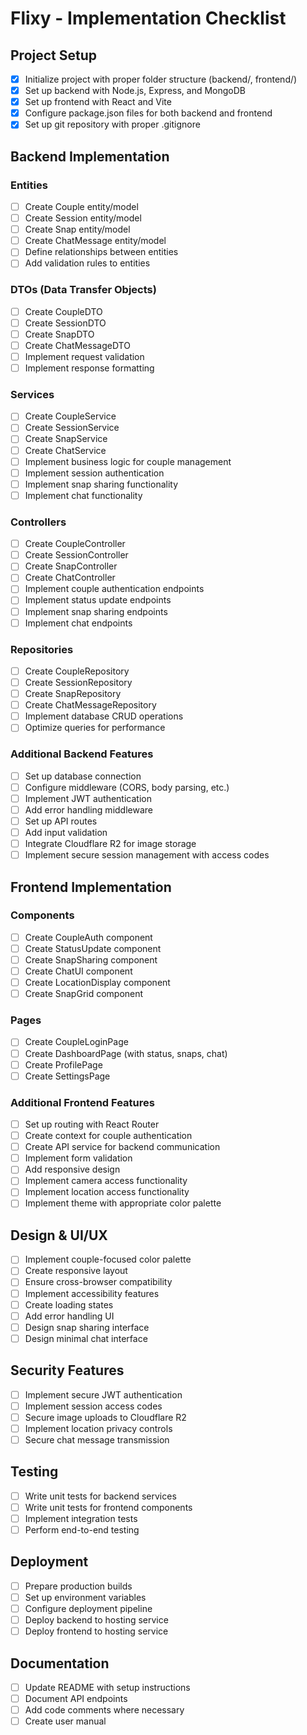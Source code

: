 # Flixy - Implementation Checklist

## Project Setup

- [x] Initialize project with proper folder structure (backend/, frontend/)
- [x] Set up backend with Node.js, Express, and MongoDB
- [x] Set up frontend with React and Vite
- [x] Configure package.json files for both backend and frontend
- [x] Set up git repository with proper .gitignore

## Backend Implementation

### Entities
- [ ] Create Couple entity/model
- [ ] Create Session entity/model
- [ ] Create Snap entity/model
- [ ] Create ChatMessage entity/model
- [ ] Define relationships between entities
- [ ] Add validation rules to entities

### DTOs (Data Transfer Objects)
- [ ] Create CoupleDTO
- [ ] Create SessionDTO
- [ ] Create SnapDTO
- [ ] Create ChatMessageDTO
- [ ] Implement request validation
- [ ] Implement response formatting

### Services
- [ ] Create CoupleService
- [ ] Create SessionService
- [ ] Create SnapService
- [ ] Create ChatService
- [ ] Implement business logic for couple management
- [ ] Implement session authentication
- [ ] Implement snap sharing functionality
- [ ] Implement chat functionality

### Controllers
- [ ] Create CoupleController
- [ ] Create SessionController
- [ ] Create SnapController
- [ ] Create ChatController
- [ ] Implement couple authentication endpoints
- [ ] Implement status update endpoints
- [ ] Implement snap sharing endpoints
- [ ] Implement chat endpoints

### Repositories
- [ ] Create CoupleRepository
- [ ] Create SessionRepository
- [ ] Create SnapRepository
- [ ] Create ChatMessageRepository
- [ ] Implement database CRUD operations
- [ ] Optimize queries for performance

### Additional Backend Features
- [ ] Set up database connection
- [ ] Configure middleware (CORS, body parsing, etc.)
- [ ] Implement JWT authentication
- [ ] Add error handling middleware
- [ ] Set up API routes
- [ ] Add input validation
- [ ] Integrate Cloudflare R2 for image storage
- [ ] Implement secure session management with access codes

## Frontend Implementation

### Components
- [ ] Create CoupleAuth component
- [ ] Create StatusUpdate component
- [ ] Create SnapSharing component
- [ ] Create ChatUI component
- [ ] Create LocationDisplay component
- [ ] Create SnapGrid component

### Pages
- [ ] Create CoupleLoginPage
- [ ] Create DashboardPage (with status, snaps, chat)
- [ ] Create ProfilePage
- [ ] Create SettingsPage

### Additional Frontend Features
- [ ] Set up routing with React Router
- [ ] Create context for couple authentication
- [ ] Create API service for backend communication
- [ ] Implement form validation
- [ ] Add responsive design
- [ ] Implement camera access functionality
- [ ] Implement location access functionality
- [ ] Implement theme with appropriate color palette

## Design & UI/UX

- [ ] Implement couple-focused color palette
- [ ] Create responsive layout
- [ ] Ensure cross-browser compatibility
- [ ] Implement accessibility features
- [ ] Create loading states
- [ ] Add error handling UI
- [ ] Design snap sharing interface
- [ ] Design minimal chat interface

## Security Features

- [ ] Implement secure JWT authentication
- [ ] Implement session access codes
- [ ] Secure image uploads to Cloudflare R2
- [ ] Implement location privacy controls
- [ ] Secure chat message transmission

## Testing

- [ ] Write unit tests for backend services
- [ ] Write unit tests for frontend components
- [ ] Implement integration tests
- [ ] Perform end-to-end testing

## Deployment

- [ ] Prepare production builds
- [ ] Set up environment variables
- [ ] Configure deployment pipeline
- [ ] Deploy backend to hosting service
- [ ] Deploy frontend to hosting service

## Documentation

- [ ] Update README with setup instructions
- [ ] Document API endpoints
- [ ] Add code comments where necessary
- [ ] Create user manual